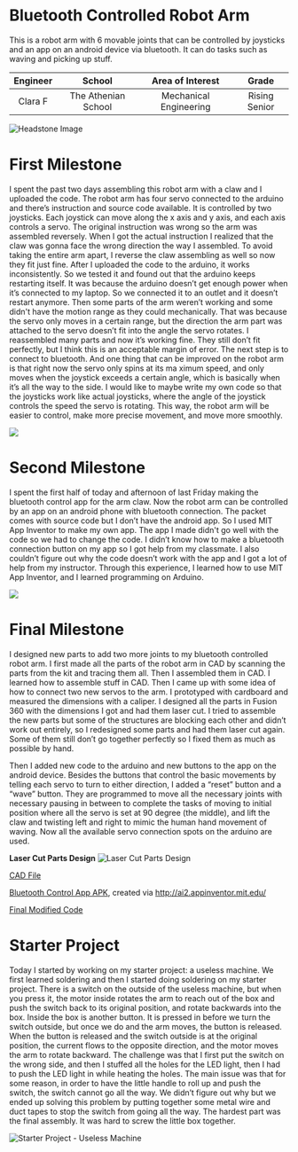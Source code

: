 ﻿# Bluetooth Controlled Robot Arm
This is a robot arm with 6 movable joints that can be controlled by joysticks and an app on an android device via bluetooth. It can do tasks such as waving and picking up stuff. 

| **Engineer** | **School** | **Area of Interest** | **Grade** |
|:--:|:--:|:--:|:--:|
| Clara F | The Athenian School | Mechanical Engineering | Rising Senior

![Headstone Image](https://lh3.googleusercontent.com/pw/AM-JKLXsK3lNGGu61SQXigdJyIAEo9SjGkfPI22a49oZETByClf-c2qKyyXh5xXfWqGBXRmi4MA_x8g7ikZG8GlxJhH7K0M3Jx50SIMyORBxDius3G_AhSm-57lfM9T5V6V3nLcrN6QhtYGI9XU3lU4Ailrg=s1578-no?authuser=0)

# First Milestone
  
I spent the past two days assembling this robot arm with a claw and I uploaded the code. The robot arm has four servo connected to the arduino and there’s instruction and source code available. It is controlled by two joysticks. Each joystick can move along the x axis and y axis, and each axis controls a servo. 
The original instruction was wrong so the arm was assembled reversely. When I got the actual instruction I realized that the claw was gonna face the wrong direction the way I assembled. To avoid taking the entire arm apart, I reverse the claw assembling as well so now they fit just fine. 
After I uploaded the code to the arduino, it works inconsistently. So we tested it and found out that the arduino keeps restarting itself. It was because the arduino doesn’t get enough power when it’s connected to my laptop. So we connected it to an outlet and it doesn’t restart anymore. 
Then some parts of the arm weren’t working and some didn't have the motion range as they could mechanically. That was because the servo only moves in a certain range, but the direction the arm part was attached to the servo doesn’t fit into the angle the servo rotates. I reassembled many parts and now it’s working fine. They still don’t fit perfectly, but I think this is an acceptable margin of error. 
The next step is to connect to bluetooth. And one thing that can be improved on the robot arm is that right now the servo only spins at its ma
ximum speed, and only moves when the joystick exceeds a certain angle, which is basically when it’s all the way to the side. I would like to maybe write my own code so that the joysticks work like actual joysticks, where the angle of the joystick controls the speed the servo is rotating. This way, the robot arm will be easier to control, make more precise movement, and move more smoothly. 

![](https://res.cloudinary.com/marcomontalbano/image/upload/v1656719699/video_to_markdown/images/youtube--2OmYGRiQO98-c05b58ac6eb4c4700831b2b3070cd403.jpg)

# Second Milestone
I spent the first half of today and afternoon of last Friday making the bluetooth control app for the arm claw. Now the robot arm can be controlled by an app on an android phone with bluetooth connection. 
The packet comes with source code but I don’t have the android app. So I used MIT App Inventor to make my own app. The app I made didn't go well with the code so we had to change the code. I didn’t know how to make a bluetooth connection button on my app so I got help from my classmate. I also couldn’t figure out why the code doesn’t work with the app and I got a lot of help from my instructor. 
Through this experience, I learned how to use MIT App Inventor, and I learned programming on Arduino. 

![](https://res.cloudinary.com/marcomontalbano/image/upload/v1656604288/video_to_markdown/images/youtube--irIIvKyG0IE-c05b58ac6eb4c4700831b2b3070cd403.jpg)

# Final Milestone
I designed new parts to add two more joints to my bluetooth controlled robot arm. I first made all the parts of the robot arm in CAD by scanning the parts from the kit and tracing them all. Then I assembled them in CAD. I learned how to assemble stuff in CAD. Then I came up with some idea of how to connect two new servos to the arm. I prototyped with cardboard and measured the dimensions with a caliper. I designed all the parts in Fusion 360 with the dimensions I got and had them laser cut. I tried to assemble the new parts but some of the structures are blocking each other and didn’t work out entirely, so I redesigned some parts and had them laser cut again. Some of them still don’t go together perfectly so I fixed them as much as possible by hand.  

Then I added new code to the arduino and new buttons to the app on the android device. Besides the buttons that control the basic movements by telling each servo to turn to either direction, I added a “reset” button and a “wave” button. They are programmed to move all the necessary joints with necessary pausing in between to complete the tasks of moving to initial position where all the servo is set at 90 degree (the middle), and lift the claw and twisting left and right to mimic the human hand movement of waving. Now all the available servo connection spots on the arduino are used. 

**Laser Cut Parts Design**
![Laser Cut Parts Design]([https://raw.githubusercontent.com/BlueStamp-Engineering-2022/Clara_BSE_Project/main/ExtraJoint.png](https://lh3.googleusercontent.com/5XnkMzXR1C5j-EfwRLWNEIat0HKmlZypKXgjhoHvf8zmP6gJ92iyrFFcyMfuArw7CskBUgSc6HKi_EkSa_E1CPfFYd8qZ9uEblzFRK850S1QTzPE60xkDMKP7OCkxML353-bhZbk-7umaDlEpDEULkC5421T9IfGxAewGv2uNdD0WY9kUU6l35j29C9Pevgggyhwxu9ALofe9kt4x0a7gmBaEP9ZbVG3QFZa9KhfHb9omhyov-LFyW77Omx7XPUVKBwM0Ov8xjsr-jReLZ7456-_hrRmyONb8u2yBAHPRZJ06m15docdQzYa2JNSCbCG92kC_x9qn9yJm5WB1CWx1FuWwcJ2wgKPKERaWRTXpe7q7HpiKXo86z9qxU5NTK8BmEPJPppCOmXGWGSAUwQbIsnYR1FgrflpKsvJkTgn2w6nZCz8-GdHNhCHRDJ-T2rYnQb194xEmerdx5wc2rrlqqsc88OX9zmjqQVB9mh6-2jtuNcW9hwN8kd3Wjc4VmfWMkvBQFpFWyUjUBbBGIngznTwFPUGC_toS3t64fT-yTmNenQo7lYCAd1TF7NMV9rIxHSRlrSym5y9DUGheuKwhKFK603Qks35dwGMJ6t4v5aOgsUobLwc3-vzbgFb9zoqX7CogFdV6Uux_9iQIrZv0gjVz8_AtT9xxTpFlEPsJbBfLvignkfAWNz2DQd4j9UvK9-wiexMQYcLlEiCJIeVurJ-XITofGK2-mGEVOtf-EbXVQHA45QSJzYsky0=w1406-h538-no?authuser=0))

[CAD File](https://github.com/BlueStamp-Engineering-2022/Clara_BSE_Project/blob/main/laser%20cut%20parts%20v4.step)

[Bluetooth Control App APK](https://github.com/BlueStamp-Engineering-2022/Clara_BSE_Project/blob/gh-pages/robot_arm_control.apk), created via http://ai2.appinventor.mit.edu/

[Final Modified Code](https://github.com/BlueStamp-Engineering-2022/Clara_BSE_Project/blob/gh-pages/Lesson_8_Bluetooth_Controlling_Arm.ino)


# Starter Project

Today I started by working on my starter project: a useless machine. We first learned soldering and then I started doing soldering on my starter project. There is a switch on the outside of the useless machine, but when you press it, the motor inside rotates the arm to reach out of the box and push the switch back to its original position, and rotate backwards into the box. Inside the box is another button. It is pressed in before we turn the switch outside, but once we do and the arm moves, the button is released. When the button is released and the switch outside is at the original position, the current flows to the opposite direction, and the motor moves the arm to rotate backward. 
The challenge was that I first put the switch on the wrong side, and then I stuffed all the holes for the LED light, then I had to push the LED light in while heating the holes. The main issue was that for some reason, in order to have the little handle to roll up and push the switch, the switch cannot go all the way. We didn’t figure out why but we ended up solving this problem by putting together some metal wire and duct tapes to stop the switch from going all the way. The hardest part was the final assembly. It was hard to screw the little box together. 

![Starter Project - Useless Machine](https://res.cloudinary.com/marcomontalbano/image/upload/v1656087559/video_to_markdown/images/youtube--6KiQ8fqsXjA-c05b58ac6eb4c4700831b2b3070cd403.jpg)




